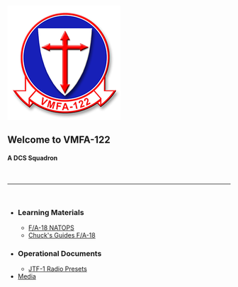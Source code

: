 ![Logo](https://github.com/VMFA122DCS/LandingPage/blob/master/bin/img/122LogoSmall.png)
<H2>Welcome to VMFA-122</H2><h4>A DCS Squadron</H4><BR><HR><BR>

- ### Learning Materials
  - [F/A-18 NATOPS](https://github.com/VMFA122DCS/LandingPage/blob/master/bin/docs/Official/F18-ABCD%20NATOPS.pdf)
  - [Chuck's Guides F/A-18](https://www.mudspike.com/wp-content/uploads/guides/DCS%20FA-18C%20Hornet%20Guide.pdf)
- ### Operational Documents
  - [JTF-1 Radio Presets](https://drive.google.com/file/d/1fdZqZ1MGJXSQhE3Ocy95JWWn3k3AcAuI/view)
- [Media](https://github.com/VMFA122DCS/LandingPage/tree/master/bin/docs)










